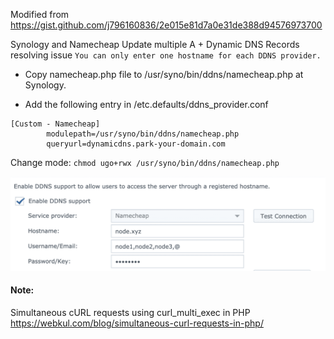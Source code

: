 Modified from https://gist.github.com/j796160836/2e015e81d7a0e31de388d94576973700

Synology and Namecheap Update multiple A + Dynamic DNS Records resolving issue `You can only enter one hostname for each DDNS provider.`


* Copy namecheap.php file to /usr/syno/bin/ddns/namecheap.php at Synology.

* Add the following entry in /etc.defaults/ddns_provider.conf

```
[Custom - Namecheap]
        modulepath=/usr/syno/bin/ddns/namecheap.php
        queryurl=dynamicdns.park-your-domain.com

```

Change mode:
`chmod ugo+rwx /usr/syno/bin/ddns/namecheap.php`


![synology ddns](./ddns.png "synology ddns")


#### Note:

Simultaneous cURL requests using curl_multi_exec in PHP
https://webkul.com/blog/simultaneous-curl-requests-in-php/
